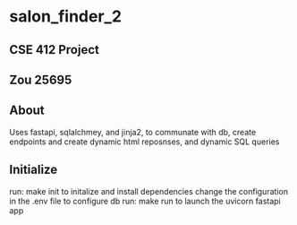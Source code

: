 # salon_finder_2
## CSE 412 Project
## Zou 25695

About
----
Uses fastapi, sqlalchmey, and jinja2, to communate with db, create endpoints
and create dynamic html reposnses, and dynamic SQL queries

Initialize
----

run: make init
to initalize and install dependencies
change the configuration in the .env file to configure db
run: make run 
to launch the uvicorn fastapi app
